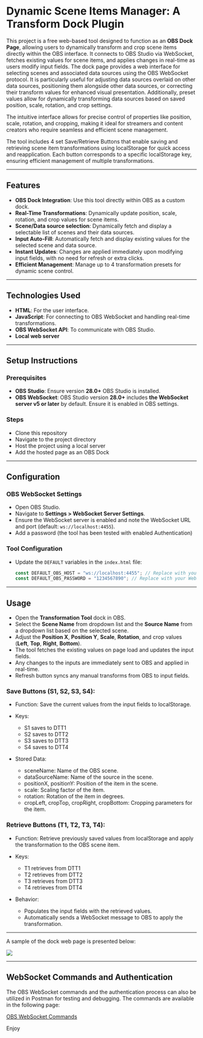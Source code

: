 
# Dynamic Scene Items Manager: A Transform Dock Plugin

This project is a free web-based tool designed to function as an **OBS Dock Page**, allowing users to dynamically transform and crop scene items directly within the OBS interface. It connects to OBS Studio via WebSocket, fetches existing values for scene items, and applies changes in real-time as users modify input fields. The dock page provides a web interface for selecting scenes and associated data sources using the OBS WebSocket protocol. It is particularly useful for adjusting data sources overlaid on other data sources, positioning them alongside other data sources, or correcting their transform values for enhanced visual presentation. Additionally, preset values allow for dynamically transforming data sources based on saved position, scale, rotation, and crop settings.

The intuitive interface allows for precise control of properties like position, scale, rotation, and cropping, making it ideal for streamers and content creators who require seamless and efficient scene management.

The tool includes 4 set Save/Retrieve Buttons that enable saving and retrieving scene item transformations using localStorage for quick access and reapplication. Each button corresponds to a specific localStorage key, ensuring efficient management of multiple transformations.

---

## Features

- **OBS Dock Integration**: Use this tool directly within OBS as a custom dock.
- **Real-Time Transformations**: Dynamically update position, scale, rotation, and crop values for scene items.
- **Scene/Data source selection**: Dynamically fetch and display a selectable list of scenes and their data sources.
- **Input Auto-Fill**: Automatically fetch and display existing values for the selected scene and data source.
- **Instant Updates**: Changes are applied immediately upon modifying input fields, with no need for refresh or extra clicks.
- **Efficient Management**: Manage up to 4 transformation presets for dynamic scene control.

---

## Technologies Used

- **HTML**: For the user interface.
- **JavaScript**: For connecting to OBS WebSocket and handling real-time transformations.
- **OBS WebSocket API**: To communicate with OBS Studio.
- **Local web server**

---

## Setup Instructions

### Prerequisites

- **OBS Studio**: Ensure version **28.0+** OBS Studio is installed.
- **OBS WebSocket**: OBS Studio version **28.0+** includes **the WebSocket server v5 or later** by default. Ensure it is enabled in OBS settings.

### Steps

- Clone this repository
- Navigate to the project directory
- Host the project using a local server
- Add the hosted page as an OBS Dock

---

## Configuration

### OBS WebSocket Settings

- Open OBS Studio.
- Navigate to **Settings > WebSocket Server Settings**.
- Ensure the WebSocket server is enabled and note the WebSocket URL and port (default: `ws://localhost:4455`).
- Add a password (the tool has been tested with enabled Authentication)

### Tool Configuration

- Update the `DEFAULT` variables in the `index.html` file:
  ```javascript
  const DEFAULT_OBS_HOST = "ws://localhost:4455"; // Replace with your OBS WebSocket URL
  const DEFAULT_OBS_PASSWORD = "1234567890"; // Replace with your WebSocket password
  ```

---

## Usage

- Open the **Transformation Tool** dock in OBS.
- Select the **Scene Name** from dropdown list and the **Source Name** from a dropdown list based on the selected scene.
- Adjust the **Position X**, **Position Y**, **Scale**, **Rotation**, and crop values (**Left**, **Top**, **Right**, **Bottom**).
- The tool fetches the existing values on page load and updates the input fields.
- Any changes to the inputs are immediately sent to OBS and applied in real-time.
- Refresh button syncs any manual transforms from OBS to input fields.

### Save Buttons (S1, S2, S3, S4):

- Function: Save the current values from the input fields to localStorage.
  
- Keys:
  - S1 saves to DTT1
  - S2 saves to DTT2
  - S3 saves to DTT3
  - S4 saves to DTT4

- Stored Data:
  - sceneName: Name of the OBS scene.
  - dataSourceName: Name of the source in the scene.
  - positionX, positionY: Position of the item in the scene.
  - scale: Scaling factor of the item.
  - rotation: Rotation of the item in degrees.
  - cropLeft, cropTop, cropRight, cropBottom: Cropping parameters for the item.

### Retrieve Buttons (T1, T2, T3, T4):
- Function: Retrieve previously saved values from localStorage and apply the transformation to the OBS scene item.
  
- Keys:
  - T1 retrieves from DTT1
  - T2 retrieves from DTT2
  - T3 retrieves from DTT3
  - T4 retrieves from DTT4
  
- Behavior:
  - Populates the input fields with the retrieved values.
  - Automatically sends a WebSocket message to OBS to apply the transformation.

---

A sample of the dock web page is presented below:

<img src="https://github.com/ManolisMariakakis/OBS-Dynamic-Transformation-Tool/blob/main/dock.png"/>

---

## WebSocket Commands and Authentication

The OBS WebSocket commands and the authentication process can also be utilized in Postman for testing and debugging. The commands are available in the following page:

[OBS WebSocket Commands](https://github.com/ManolisMariakakis/OBS-Dynamic-Transformation-Tool/blob/main/OBS_WebSocket_Commands_README.md)

Enjoy

